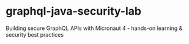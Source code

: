 # graphql-java-security-lab
Building secure GraphQL APIs with Micronaut 4 - hands-on learning &amp; security best practices
